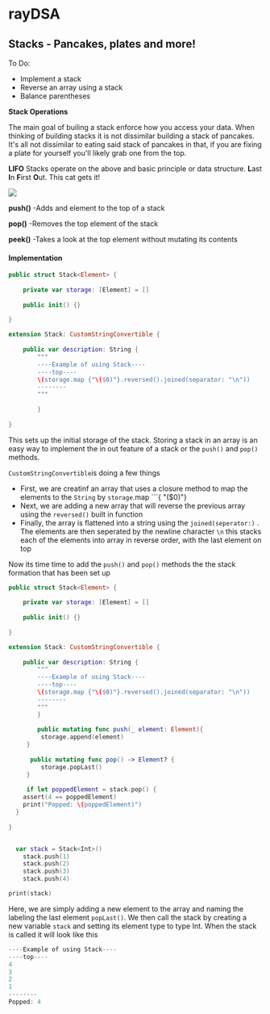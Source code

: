 # rayDSA

## Stacks - Pancakes, plates and more!

To Do: 
- Implement a stack 
- Reverse an array using a stack 
- Balance parentheses 

**Stack Operations**

The main goal of builing a stack enforce how you access your data. When thinking of building stacks it is not dissimilar building a stack of pancakes. It's all not dissimilar to eating said stack of pancakes in that, if you are fixing a plate for yourself you'll likely grab one from the top.

**LIFO**
Stacks operate on the above and basic principle or data structure. **L**ast **I**n **F**irst **O**ut. This cat gets it!

![](https://media.giphy.com/media/NEelVYGngdrqg/giphy.gif)

 **push()**
  -Adds and element to the top of a stack

 **pop()**
  -Removes the top element of the stack

 **peek()**
  -Takes a look at the top element without mutating its contents

#### Implementation

```swift
public struct Stack<Element> {
    
    private var storage: [Element] = []
    
    public init() {}
          
}

extension Stack: CustomStringConvertible {
    
    public var description: String {
        """
        ----Example of using Stack----
        ----top----
        \(storage.map {"\($0)"}.reversed().joined(separator: "\n"))
        --------
        """
    
        }
   
}

```

This sets up the initial storage of the stack. Storing a stack in an array is an easy way to implement the in out feature of a stack or the ```push()``` and ```pop()``` methods.

```CustomStringConvertible```is doing a few things

- First, we are creatinf an array that uses a closure method to map the elements to the ```String``` by ```storage```.map ```{ "\($0)"}
- Next, we are adding a new array that will reverse the previous array using the ```reversed()``` built in function
- Finally, the array is flattened into a string using the ```joined(seperator:)``` . The elements are then seperated by the newline character ```\n``` this stacks each of the elements into array in reverse order, with the last element on top 

Now its time time to add the ```push()``` and ```pop()``` methods the the stack formation that has been set up

```swift
public struct Stack<Element> {
    
    private var storage: [Element] = []
    
    public init() {}
          
}

extension Stack: CustomStringConvertible {
    
    public var description: String {
        """
        ----Example of using Stack----
        ----top----
        \(storage.map {"\($0)"}.reversed().joined(separator: "\n"))
        --------
        """
        }
        
        public mutating func push(_ element: Element){
         storage.append(element)
     }
     
      public mutating func pop() -> Element? {
         storage.popLast()
     }
     
     if let poppedElement = stack.pop() {
    assert(4 == poppedElement)
    print("Popped: \(poppedElement)")
  }
   
}


  var stack = Stack<Int>()
    stack.push(1)
    stack.push(2)
    stack.push(3)
    stack.push(4)

print(stack)
```


Here, we are simply adding a new element to the array and naming the labeling the last element ```popLast()```. We then call the stack by creating a new variable ```stack``` and setting its element type to type Int. When the stack is called it will look like this

```swift
----Example of using Stack----
----top----
4
3
2
1
--------
Popped: 4
```

